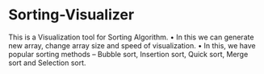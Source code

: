 # Sorting-Visualizer
This is a Visualization tool for Sorting Algorithm.
• In this we can generate new array, change array size and speed of visualization.
• In this, we have  popular sorting methods – Bubble sort, Insertion sort, Quick sort, Merge sort and Selection sort.
